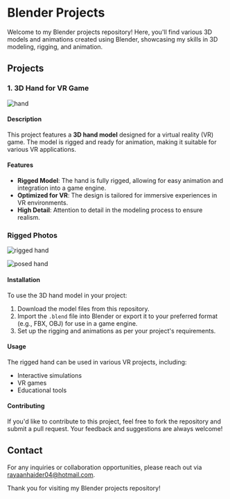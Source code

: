 # Blender Projects

Welcome to my Blender projects repository! Here, you'll find various 3D models and animations created using Blender, showcasing my skills in 3D modeling, rigging, and animation. 

## Projects

### 1. 3D Hand for VR Game


![hand](https://github.com/user-attachments/assets/fe03c9eb-cb57-47ee-9325-354d914546b2)


#### Description
This project features a **3D hand model** designed for a virtual reality (VR) game. The model is rigged and ready for animation, making it suitable for various VR applications. 

#### Features
- **Rigged Model**: The hand is fully rigged, allowing for easy animation and integration into a game engine.
- **Optimized for VR**: The design is tailored for immersive experiences in VR environments.
- **High Detail**: Attention to detail in the modeling process to ensure realism.

### Rigged Photos


![rigged hand](https://github.com/user-attachments/assets/709eebe7-c9c4-43c8-b96d-f8d84088bf98)


![posed hand](https://github.com/user-attachments/assets/c502eb0e-7195-4bcd-8161-bd267fa29511)


#### Installation
To use the 3D hand model in your project:
1. Download the model files from this repository.
2. Import the `.blend` file into Blender or export it to your preferred format (e.g., FBX, OBJ) for use in a game engine.
3. Set up the rigging and animations as per your project's requirements.

#### Usage
The rigged hand can be used in various VR projects, including:
- Interactive simulations
- VR games
- Educational tools

#### Contributing
If you'd like to contribute to this project, feel free to fork the repository and submit a pull request. Your feedback and suggestions are always welcome!

## Contact
For any inquiries or collaboration opportunities, please reach out via rayaanhaider04@hotmail.com.

Thank you for visiting my Blender projects repository!
